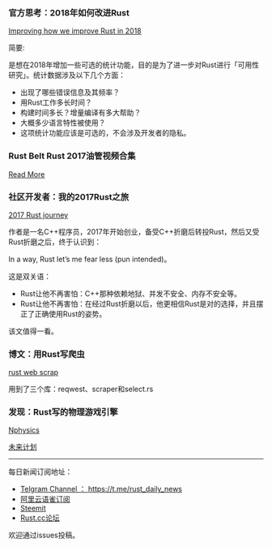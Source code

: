### 官方思考：2018年如何改进Rust

[Improving how we improve Rust in 2018](http://www.jonathanturner.org/2018/01/rust2018-and-data.html)

简要:

是想在2018年增加一些可选的统计功能，目的是为了进一步对Rust进行「可用性研究」。统计数据涉及以下几个方面：

- 出现了哪些错误信息及其频率？
- 用Rust工作多长时间？
- 构建时间多长？增量编译有多大帮助？
- 大概多少语言特性被使用？
- 这项统计功能应该是可选的，不会涉及开发者的隐私。

### Rust Belt Rust 2017油管视频合集

[Read More](https://www.youtube.com/playlist?list=PLgC1L0fKd7Ul71lD_cImGuMxsZ6J8fa06)


### 社区开发者：我的2017Rust之旅

[2017 Rust journey](https://codeburst.io/my-journey-with-rust-in-2017-the-good-the-bad-the-weird-f07aa918f4f8)

作者是一名C++程序员，2017年开始创业，备受C++折磨后转投Rust，然后又受Rust折磨之后，终于认识到：

In a way, Rust let’s me fear less (pun intended)。

这是双关语：

- Rust让他不再害怕：C++那种依赖地狱、并发不安全、内存不安全等。
- Rust让他不再害怕：在经过Rust折磨以后，他更相信Rust是对的选择，并且摆正了正确使用Rust的姿势。

该文值得一看。

### 博文：用Rust写爬虫

[rust web scrap](https://medium.com/@kadek/web-scraping-in-rust-881b534a60f7)

用到了三个库：reqwest、scraper和select.rs

### 发现：Rust写的物理游戏引擎

[Nphysics](https://github.com/sebcrozet/nphysics)

[未来计划](https://www.patreon.com/posts/whats-next-on-0-16264116)


---

每日新闻订阅地址：

- [Telgram Channel ： https://t.me/rust_daily_news ](https://t.me/rust_daily_news )
- [阿里云语雀订阅](https://www.yuque.com/chaosbot/rustnews)
- [Steemit](https://steemit.com/@blackanger)
- [Rust.cc论坛](https://rust.cc)

欢迎通过issues投稿。
